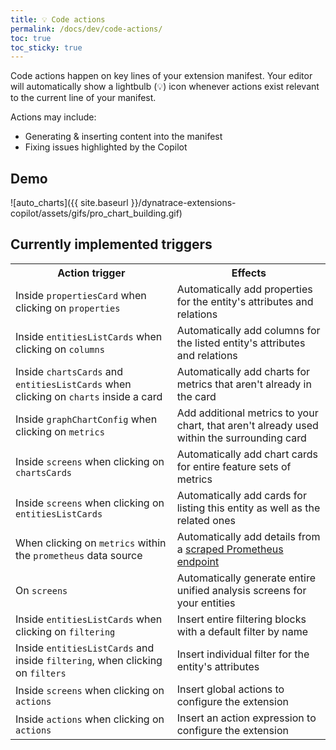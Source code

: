 ```yaml
---
title: 💡 Code actions
permalink: /docs/dev/code-actions/
toc: true
toc_sticky: true
---
```


Code actions happen on key lines of your extension manifest.
Your editor will automatically show a lightbulb (💡) icon whenever actions exist relevant to the
current line of your manifest. 

Actions may include:
- Generating & inserting content into the manifest
- Fixing issues highlighted by the Copilot

## Demo

![auto_charts]({{ site.baseurl }}/dynatrace-extensions-copilot/assets/gifs/pro_chart_building.gif)

## Currently implemented triggers

<table>
  <tr>
    <th>Action trigger</th>
    <th>Effects</th>
  </tr>
  <tr>
    <td>Inside <code>propertiesCard</code> when clicking on <code>properties</code></td>
    <td>Automatically add properties for the entity's attributes and relations</td>
  </tr>
  <tr>
    <td>Inside <code>entitiesListCards</code> when clicking on <code>columns</code></td>
    <td>Automatically add columns for the listed entity's attributes and relations</td>
  </tr>
  <tr>
    <td>
      Inside <code>chartsCards</code> and <code>entitiesListCards</code> when clicking on
      <code>charts</code> inside a card
    </td>
    <td>Automatically add charts for metrics that aren't already in the card</td>
  </tr>
  <tr>
    <td>Inside <code>graphChartConfig</code> when clicking on <code>metrics</code></td>
    <td>
      Add additional metrics to your chart, that aren't already used within the surrounding card
    </td>
  </tr>
  <tr>
    <td>Inside <code>screens</code> when clicking on <code>chartsCards</code></td>
    <td>Automatically add chart cards for entire feature sets of metrics</td>
  </tr>
  <tr>
    <td>Inside <code>screens</code> when clicking on <code>entitiesListCards</code></td>
    <td>Automatically add cards for listing this entity as well as the related ones</td>
  </tr>
  <tr>
    <td>When clicking on <code>metrics</code> within the <code>prometheus</code> data source</td>
    <td>
      Automatically add details from a 
      <a href="/docs/dev/code-lens/#prometheus-code-lenses">
        scraped Prometheus endpoint
      </a>
    </td>
  </tr>
  <tr>
    <td>On <code>screens</code></td>
    <td>Automatically generate entire unified analysis screens for your entities</td>
  </tr>
  <tr>
    <td>Inside <code>entitiesListCards</code> when clicking on <code>filtering</code></td>
    <td>Insert entire filtering blocks with a default filter by name</td>
  </tr>
  <tr>
    <td>Inside <code>entitiesListCards</code> and inside <code>filtering</code>, when clicking on <code>filters</code></td>
    <td>Insert individual filter for the entity's attributes</td>
  </tr>
  <tr>
    <td>Inside <code>screens</code> when clicking on <code>actions</code></td>
    <td>Insert global actions to configure the extension</td>
  </tr>
  <tr>
    <td>Inside <code>actions</code> when clicking on <code>actions</code></td>
    <td>Insert an action expression to configure the extension</td>
  </tr>
</table>

